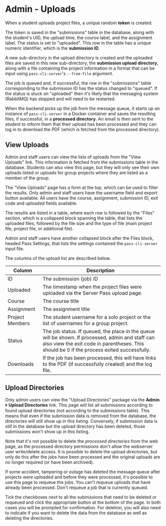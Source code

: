 # Admin - Uploads

When a student uploads project files, a unique random **token** is
created.

The token is saved in the "submissions" table in the database, along
with the student's UID, the upload time, the course label, and the
assignment label. The status is set to "uploaded". This row in the
table has a unique numeric identifier, which is the **submission ID**.

A new sub-directory in the upload directory is created and
the uploaded files are saved in this new sub-directory, 
the **submission upload directory**, along with a
file containing the project information in a format that can be
input using `pass-cli-server`'s `--from-file` argument.

The job is queued and, if successful, the row in the "submissions"
table corresponding to the submission ID has the status changed to
"queued". If the status is stuck on "uploaded" then it's likely that
the messaging system (RabbitMQ) has stopped and will need to be
restarted.

When the backend picks up the job from the message queue, it starts
up an instance of `pass-cli-server` in a Docker container and saves
the resulting files, if successful, in a **processed directory**. An
email is then sent to the student to inform them that their upload
has been processed and they can log in to download the PDF (which is
fetched from the processed directory).

## View Uploads

Admin and staff users can view the lists of uploads from the "View
Uploads" link. This information is fetched from the submissions
table in the database. Students can also view this page, but they
will only see their own uploads listed or uploads for group projects
where they are listed as a member of the group.

The "View Uploads" page has a form at the top, which can be used to
filter the results. Only admin and staff users have the username
field and export button available. All users have the course,
assignment, submission ID, exit code and uploaded fields available.

The results are listed in a table, where each row is followed by the
"Files" section, which is a collapsed block spanning the table, that
lists the uploaded files, followed by the file size and the type of
file (main project file, project file, or additional file).

Admin and staff users have another collapsed block after the Files
block, headed Pass Settings, that lists the settings contained the 
`pass-cli-server` input file.

The columns of the upload list are described below.

| Column | Description |
| --- | --- |
| ID | The submission (job) ID |
| Uploaded | The timestamp when the project files were uploaded via the Server Pass upload page. |
| Course | The course title |
| Assignment | The assignment title |
| Project Members | The student username for a solo project or the list of usernames for a group project.
| Status | The job status. If queued, the place in the queue will be shown. If processed, admin and staff can also view the exit code in parentheses. This should be 0 if the process exited successfully. |
| Downloads | If the job has been processed, this will have links to the PDF (if successfully created) and the log file. |

## Upload Directories

Only admin users can view the "Upload Directories" package via 
the **Admin** ⏵ **Upload Directories** link. This page will list all 
submissions according to found upload directories (not according to
the submissions table). This means that even if the submission data
is removed from the database, the directories will still show up in
this listing. Conversely, if submission data is still in the
database but the upload directory has been deleted, those
submissions won't show up in this listing.

Note that it's not possible to delete the _processed directories_ from
the web page, as the processed directory permissions don't allow the
webserver user write/delete access. It is possible to delete the
upload directories, but only do this after the jobs have been
processed and the original uploads are no longer required (or have
been archived).

If some accident, tampering or outage has deleted the message queue
after projects were uploaded and before they were processed, it's
possible to use this page to requeue the jobs. You can't requeue
uploads that have already been processed. Don't requeue a job that
is currently queued.

Tick the checkboxes next to all the submissions that need to be
deleted or requeued and click the appropriate button at the bottom
of the page. In both cases you will be prompted for confirmation.
For deletion, you will also need to indicate if you want to delete
the data from the database as well as deleting the directories.

